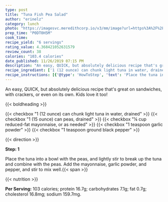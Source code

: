 ```yaml
---
type: post
title: "Tuna Fish Pea Salad"
author: "erinelz"
category: lunch
photo: "https://imagesvc.meredithcorp.io/v3/mm/image?url=https%3A%2F%2Fimages.media-allrecipes.com%2Fuserphotos%2F463312.jpg"
prep_time: "P0DT0H5M"
cook_time: 
recipe_yield: "6 servings"
rating_value: 4.368421052631579
review_count: 38
calories: "103.4 calories"
date_published: 11/26/2019 07:15 PM
description: "An easy, QUICK, but absolutely delicious recipe that's great on sandwiches, with crackers, or even on its own. Kids love it too!"
recipe_ingredient: ['1 (12 ounce) can chunk light tuna in water, drained', '1 (15 ounce) can peas, drained', '¼ cup reduced-fat mayonnaise, or as needed', '1 teaspoon garlic powder', '1 teaspoon ground black pepper']
recipe_instructions: [{'@type': 'HowToStep', 'text': 'Place the tuna into a bowl with the peas, and lightly stir to break up the tuna and combine with the peas. Add the mayonnaise, garlic powder, and pepper, and stir to mix well.\n'}]
---
```


An easy, QUICK, but absolutely delicious recipe that's great on sandwiches, with crackers, or even on its own. Kids love it too! 

{{< boldheading >}}

{{< checkbox "1 (12 ounce) can chunk light tuna in water, drained" >}}
{{< checkbox "1 (15 ounce) can peas, drained" >}}
{{< checkbox "¼ cup reduced-fat mayonnaise, or as needed" >}}
{{< checkbox "1 teaspoon garlic powder" >}}
{{< checkbox "1 teaspoon ground black pepper" >}}


{{< direction >}}

**Step: 1**

Place the tuna into a bowl with the peas, and lightly stir to break up the tuna and combine with the peas. Add the mayonnaise, garlic powder, and pepper, and stir to mix well.{{< span >}}

{{< nutrition >}}

**Per Serving:** 103 calories; protein 16.7g; carbohydrates 7.1g; fat 0.7g; cholesterol 16.8mg; sodium 159.7mg.